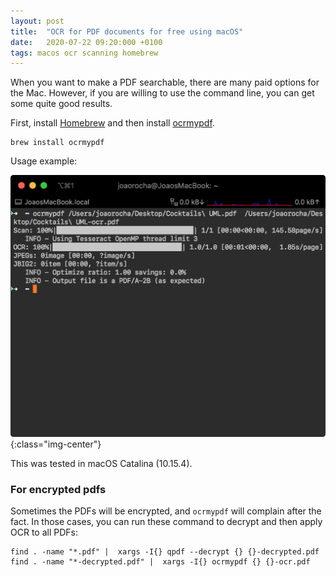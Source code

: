 ```yaml
---
layout: post
title:  "OCR for PDF documents for free using macOS"
date:   2020-07-22 09:20:000 +0100
tags: macos ocr scanning homebrew
---
```


When you want to make a PDF searchable, there are many paid options for the Mac. However, if you are willing to use the command line, you can get some quite good results.

First, install [Homebrew](https://brew.sh) and then install [ocrmypdf](https://github.com/jbarlow83/OCRmyPDF). 

```shell
brew install ocrmypdf
```


Usage example:

![Usage example for ocrmypdf](/assets/images/post-images/2020-03-31-free-ocr-in-mac/ocrmypdf-usage.png){:class="img-center"}

This was tested in macOS Catalina (10.15.4).


### For encrypted pdfs

Sometimes the PDFs will be encrypted, and `ocrmypdf` will complain after the fact. In those cases, you can run these command to decrypt and then apply OCR to all PDFs:

```shell
find . -name "*.pdf" |  xargs -I{} qpdf --decrypt {} {}-decrypted.pdf
find . -name "*-decrypted.pdf" |  xargs -I{} ocrmypdf {} {}-ocr.pdf
````



